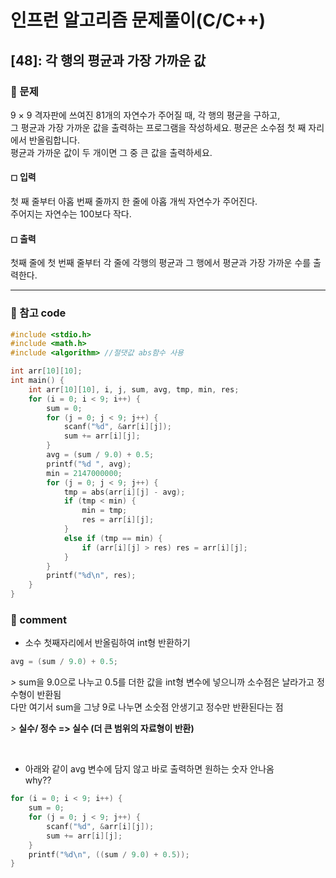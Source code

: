 # 인프런 알고리즘 문제풀이(C/C++)

## [48]:  각 행의 평균과 가장 가까운 값

### 🌴 문제

9 × 9 격자판에 쓰여진 81개의 자연수가 주어질 때, 각 행의 평균을 구하고, <br>
그 평균과 가장 가까운 값을 출력하는 프로그램을 작성하세요. 평균은 소수점 첫 째 자리에서 반올림합니다. <br>
평균과 가까운 값이 두 개이면 그 중 큰 값을 출력하세요.

#### ◻ 입력

첫 째 줄부터 아홉 번째 줄까지 한 줄에 아홉 개씩 자연수가 주어진다. <br>
주어지는 자연수는 100보다 작다.

#### ◻ 출력

첫째 줄에 첫 번째 줄부터 각 줄에 각행의 평균과 그 행에서 평균과 가장 가까운 수를 출력한다.

---

### 💬 참고 code

```c++
#include <stdio.h>
#include <math.h>
#include <algorithm> //절댓값 abs함수 사용

int arr[10][10];
int main() {
	int arr[10][10], i, j, sum, avg, tmp, min, res;
	for (i = 0; i < 9; i++) {
		sum = 0;
		for (j = 0; j < 9; j++) {
			scanf("%d", &arr[i][j]);
			sum += arr[i][j];
		}
		avg = (sum / 9.0) + 0.5; 
		printf("%d ", avg);
		min = 2147000000;
		for (j = 0; j < 9; j++) {
			tmp = abs(arr[i][j] - avg);
			if (tmp < min) {
				min = tmp;
				res = arr[i][j];
			}
			else if (tmp == min) {
				if (arr[i][j] > res) res = arr[i][j];
			}
		}
		printf("%d\n", res);
	}
}
```


### 📙 comment

- 소수 첫째자리에서 반올림하여 int형 반환하기<br>
```c++
avg = (sum / 9.0) + 0.5; 
```  
  _>_ sum을 9.0으로 나누고 0.5를 더한 값을 int형 변수에 넣으니까 소수점은 날라가고 정수형이 반환됨<br>
다만 여기서 sum을 그냥 9로 나누면 소숫점 안생기고 정수만 반환된다는 점<br>

   _>_ **실수/ 정수 => 실수 (더 큰 범위의 자료형이 반환)**

<br>

- 아래와 같이 avg 변수에 담지 않고 바로 출력하면 원하는 숫자 안나옴<br>
why?? 

```c++
for (i = 0; i < 9; i++) {
    sum = 0;
    for (j = 0; j < 9; j++) {
        scanf("%d", &arr[i][j]);
        sum += arr[i][j];
    }
    printf("%d\n", ((sum / 9.0) + 0.5));
}
```